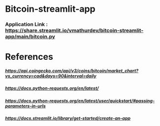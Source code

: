 # Bitcoin-streamlit-app

### Application Link :  https://share.streamlit.io/vmathurdev/bitcoin-streamlit-app/main/bitcoin.py

# References
##### https://api.coingecko.com/api/v3/coins/bitcoin/market_chart?vs_currency=cad&days=90&interval=daily
##### https://docs.python-requests.org/en/latest/
##### https://docs.python-requests.org/en/latest/user/quickstart/#passing-parameters-in-urls
##### https://docs.streamlit.io/library/get-started/create-an-app
